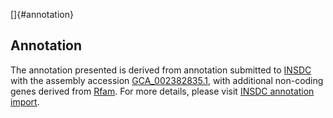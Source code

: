 []{#annotation}

Annotation
----------

The annotation presented is derived from annotation submitted to
[INSDC](http://www.insdc.org) with the assembly accession
[GCA\_002382835.1](http://www.ebi.ac.uk/ena/data/view/GCA_002382835.1),
with additional non-coding genes derived from
[Rfam](http://rfam.xfam.org/). For more details, please visit [INSDC
annotation
import](http://ensemblgenomes.org/info/data/insdc_annotation).
